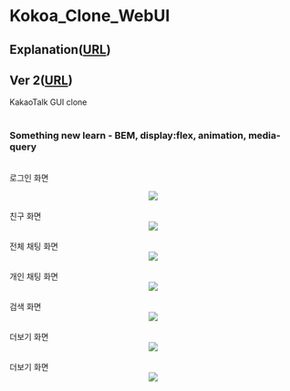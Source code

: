 # Kokoa_Clone_WebUI

## Explanation([URL](https://jysohn0825.github.io/kokoaclone/))

## Ver 2([URL](https://github.com/jysohn0825/nomad_coder/tree/master/Kokoa_Clone_WebUI/Kokoa_Clone_WebUI_v2/app))

KakaoTalk GUI clone<br>
<br>
### Something new learn - BEM, display:flex, animation, media-query <br>
<br>로그인 화면<br>
<center><img src="https://user-images.githubusercontent.com/43517509/95930715-2d707400-0e02-11eb-8d1a-e5a1eb6aca1e.png"></center>
<br>친구 화면<br>
<center><img src="https://user-images.githubusercontent.com/43517509/95930724-34978200-0e02-11eb-9719-dbba2447f514.png"></center>
<br>전체 채팅 화면<br>
<center><img src="https://user-images.githubusercontent.com/43517509/95930735-3cefbd00-0e02-11eb-8f8f-c984172cae5d.png"></center>
<br>개인 채팅 화면<br>
<center><img src="https://user-images.githubusercontent.com/43517509/95930744-424d0780-0e02-11eb-935f-10cc4b3a957f.png"></center>
<br>검색 화면<br>
<center><img src="https://user-images.githubusercontent.com/43517509/95930755-47aa5200-0e02-11eb-9a82-159e6b6c98ac.png"></center>
<br>더보기 화면<br>
<center><img src="https://user-images.githubusercontent.com/43517509/95930762-4d079c80-0e02-11eb-9561-1c7958088f12.png"></center>
<br>더보기 화면<br>
<center><img src="https://user-images.githubusercontent.com/43517509/95930771-52fd7d80-0e02-11eb-9729-42d6c00580b5.png"></center>
